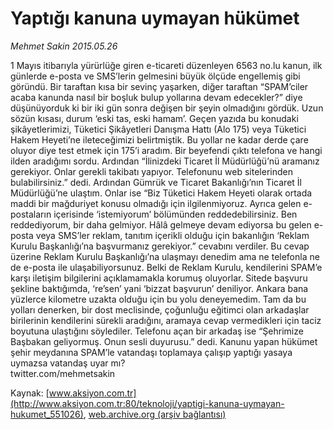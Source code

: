 # Yaptığı kanuna uymayan hükümet

*Mehmet Sakin 2015.05.26*

<div class="pNewsDetailMainContent" itemprop="articleBody">
 <p>
  1 Mayıs itibarıyla yürürlüğe giren e-ticareti düzenleyen 6563 no.lu kanun, ilk günlerde e-posta ve SMS’lerin gelmesini büyük ölçüde engellemiş gibi göründü. Bir taraftan kısa bir sevinç yaşarken, diğer taraftan “SPAM’ciler acaba kanunda nasıl bir boşluk bulup yollarına devam edecekler?” diye düşünüyorduk ki bir iki gün sonra değişen bir şeyin olmadığını gördük. Uzun sözün kısası, durum ‘eski tas, eski hamam’. Geçen yazıda bu konudaki şikâyetlerimizi, Tüketici Şikâyetleri Danışma Hattı (Alo 175) veya Tüketici Hakem Heyeti’ne ileteceğimizi belirtmiştik. Bu yollar ne kadar derde çare oluyor diye test etmek için 175’i aradım. Bir beyefendi çıktı telefona ve hangi ilden aradığımı sordu. Ardından “İlinizdeki Ticaret İl Müdürlüğü’nü aramanız gerekiyor. Onlar gerekli takibatı yapıyor. Telefonunu web sitelerinden bulabilirsiniz.” dedi. Ardından Gümrük ve Ticaret Bakanlığı’nın Ticaret İl Müdürlüğü’ne ulaştım. Onlar ise “Biz Tüketici Hakem Heyeti olarak ortada maddi bir mağduriyet konusu olmadığı için ilgilenmiyoruz. Ayrıca gelen e-postaların içerisinde ‘istemiyorum’ bölümünden reddedebilirsiniz. Ben reddediyorum, bir daha gelmiyor. Hâlâ gelmeye devam ediyorsa bu gelen e-posta veya SMS’ler reklam, tanıtım içerikli olduğu için bakanlığın ‘Reklam Kurulu Başkanlığı’na başvurmanız gerekiyor.” cevabını verdiler. Bu cevap üzerine Reklam Kurulu Başkanlığı’na ulaşmayı denedim ama ne telefonla ne de e-posta ile ulaşabiliyorsunuz. Belki de Reklam Kurulu, kendilerini SPAM’e karşı iletişim bilgilerini açıklamamakla korumuş oluyorlar. Sitede başvuru şekline baktığımda, ‘re’sen’ yani ‘bizzat başvurun’ deniliyor. Ankara bana yüzlerce kilometre uzakta olduğu için bu yolu deneyemedim. Tam da bu yolları denerken, bir dost meclisinde, çoğunluğu eğitimci olan arkadaşlar birilerinin kendilerini sürekli aradığını, aramaya cevap vermedikleri için taciz boyutuna ulaştığını söylediler. Telefonu açan bir arkadaş ise “Şehrimize Başbakan geliyormuş. Onun sesli duyurusu.” dedi. Kanunu yapan hükümet şehir meydanına SPAM’le vatandaşı toplamaya çalışıp yaptığı yasaya uymazsa vatandaş uyar mı?
  <br/>
  twitter.com/mehmetsakin
 </p>
</div>


Kaynak: [www.aksiyon.com.tr](http://www.aksiyon.com.tr:80/teknoloji/yaptigi-kanuna-uymayan-hukumet_551026), [web.archive.org (arşiv bağlantısı)](http://web.archive.org/web/20150627101559/http://www.aksiyon.com.tr:80/teknoloji/yaptigi-kanuna-uymayan-hukumet_551026)
